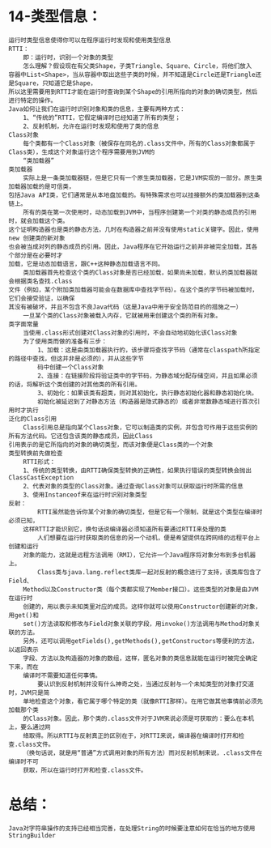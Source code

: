 # 14-类型信息：
	运行时类型信息使得你可以在程序运行时发现和使用类型信息
	RTTI：
		即：运行时，识别一个对象的类型
		怎么理解？假设现在有父类Shape，子类Triangle、Square、Circle，将他们放入
	容器中List<Shape>，当从容器中取出这些子类的时候，并不知道是Circle还是Triangle还是Square，只知道它是Shape，
	所以这里需要用到RTTI才能在运行时查询到某个Shape的引用所指向的对象的确切类型，然后进行特定的操作。
	Java如何让我们在运行时识别对象和类的信息，主要有两种方式：
		1、“传统的”RTTI，它假定编译时已经知道了所有的类型；
		2、反射机制，允许在运行时发现和使用了类的信息
	Class对象
		每个类都有一个Class对象（被保存在同名的.class文件中，所有的Class对象都属于Class类），生成这个对象运行这个程序需要用到JVM的
		“类加载器”
	类加载器
		实际上是一条类加载器链，但是它只有一个原生类加载器，它是JVM实现的一部分。原生类加载器加载的是可信类，
	包括Java API类，它们通常是从本地盘加载的。有特殊需求也可以挂接额外的类加载器到这条链上。
		所有的类在第一次使用时，动态加载到JVM中，当程序创建第一个对类的静态成员的引用时，就会加载这个类。
	这个证明构造器也是类的静态方法，几时在构造器之前并没有使用static关键字。因此，使用new 创建类的新对象
	也会被当成对列的静态成员的引用。因此，Java程序在它开始运行之前并非被完全加载，其各个部分是在必要时才
	加载，它是动态加载语言，跟C++这种静态加载语言不同。
		类加载器首先检查这个类的Class对象是否已经加载，如果尚未加载，默认的类加载器就会根据类名查找.class
	文件（例如，某个附加类加载器可能会在数据库中查找字节码）。在这个类的字节码被加载时，它们会接受验证，以确保
	其没有被破坏，并且不包含不良Java代码（这是Java中用于安全防范目的的措施之一）
		一旦某个类的Class对象被载入内存，它就被用来创建这个类的所有对象。
	类字面常量
		当使用.class形式创建对Class对象的引用时，不会自动地初始化该Class对象
		为了使用类而做的准备有三步：
			1、加载：这是由类加载器执行的，该步骤将查找字节码（通常在classpath所指定的路径中查找，但这并非是必须的），并从这些字节
			码中创建一个Class对象
			2、连接：在链接阶段将验证类中的字节码，为静态域分配存储空间，并且如果必须的话，将解析这个类创建的对其他类的所有引用。
			3、初始化：如果该类有超类，则对其初始化，执行静态初始化器和静态初始化块。
			初始化被延迟到了对静态方法（构造器是隐式静态的）或者非常数静态域进行首次引用时才执行
	泛化的Class引用
		Class引用总是指向某个Class对象，它可以制造类的实例，并包含可作用于这些实例的所有方法代码。它还包含该类的静态成员，因此Class
	引用表示的是它所指向的对象的确切类型，而该对象便是Class类的一个对象
	类型转换前先做检查
		RTTI形式：
		1、传统的类型转换，由RTTI确保类型转换的正确性，如果执行错误的类型转换会抛出ClassCastException
		2、代表对象的类型的Class对象。通过查询Class对象可以获取运行时所需的信息
		3、使用Instanceof来在运行时识别对象类型
	反射：
			RTTI虽然能告诉你某个对象的确切类型，但是它有一个限制，就是这个类型在编译时必须已知，
		这样RTTI才能识别它，换句话说编译器必须知道所有要通过RTTI来处理的类
			人们想要在运行时获取类的信息的另一个动机，便是希望提供在跨网络的远程平台上创建和运行
		对象的能力，这就是远程方法调用（RMI），它允许一个Java程序将对象分布到多台机器上。
			Class类与java.lang.reflect类库一起对反射的概念进行了支持，该类库包含了Field、
		Method以及Constructor类（每个类都实现了Member接口）。这些类型的对象是由JVM在运行时
		创建的，用以表示未知类里对应的成员。这样你就可以使用Constructor创建新的对象，用get()和
		set()方法读取和修改与Field对象关联的字段，用invoke()方法调用与Method对象关联的方法。
		另外，还可以调用getFields(),getMethods(),getConstructors等便利的方法，以返回表示
		字段、方法以及构造器的对象的数组，这样，匿名对象的类信息就能在运行时被完全确定下来，而在
		编译时不需要知道任何事情。
			要认识到反射机制并没有什么神奇之处，当通过反射与一个未知类型的对象打交道时，JVM只是简
		单地检查这个对象，看它属于哪个特定的类（就像RTTI那样）。在用它做其他事情前必须先加载那个类
		的Class对象。因此，那个类的.class文件对于JVM来说必须是可获取的：要么在本机上，要么通过网
		络取得。所以RTTI与反射真正的区别在于，对RTTI来说，编译器在编译时打开和检查.class文件。
		（换句话说，就是用“普通”方式调用对象的所有方法）而对反射机制来说，.class文件在编译时不可
		获取，所以在运行时打开和检查.class文件。
		
# 总结：
	Java对字符串操作的支持已经相当完善，在处理String的时候要注意如何在恰当的地方使用StringBuilder
	
